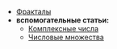 - [Фракталы](https://ddiagilevv.github.io/sa/math/pages/m-testttt/множество%20мандельброта%201cb40e1cc3bf808a8507c632ed233863.html)
- **вспомогательные статьи:**
  - [Комплексные числа](https://ddiagilevv.github.io/sa/math/pages/комплексные.md)
  - [Числовые множества](https://ddiagilevv.github.io/sa/math/pages/числа/index.html)
